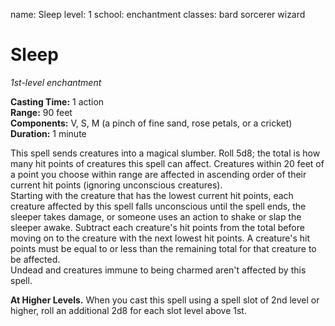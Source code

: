 name: Sleep level: 1 school: enchantment classes: bard sorcerer wizard

# Sleep
_1st-level enchantment_

**Casting Time:** 1 action    
**Range:** 90 feet    
**Components:** V, S, M (a pinch of fine sand, rose petals, or a cricket)    
**Duration:** 1 minute

This spell sends creatures into a magical slumber. Roll 5d8; the total is how many hit points of creatures this spell can affect. Creatures within 20 feet of a point you choose within range are affected in ascending order of their current hit points (ignoring unconscious creatures).    
Starting with the creature that has the lowest current hit points, each creature affected by this spell falls unconscious until the spell ends, the sleeper takes damage, or someone uses an action to shake or slap the sleeper awake. Subtract each creature's hit points from the total before moving on to the creature with the next lowest hit points. A creature's hit points must be equal to or less than the remaining total for that creature to be affected.    
Undead and creatures immune to being charmed aren't affected by this spell.

**At Higher Levels.** When you cast this spell using a spell slot of 2nd level or higher, roll an additional 2d8 for each slot level above 1st. 